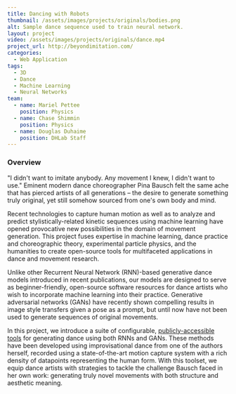 ```yaml
---
title: Dancing with Robots
thumbnail: /assets/images/projects/originals/bodies.png
alt: Sample dance sequence used to train neural network.
layout: project
video: /assets/images/projects/originals/dance.mp4
project_url: http://beyondimitation.com/
categories:
  - Web Application
tags:
  - 3D
  - Dance
  - Machine Learning
  - Neural Networks
team:
  - name: Mariel Pettee
    position: Physics
  - name: Chase Shimmin
    position: Physics
  - name: Douglas Duhaime
    position: DHLab Staff
---
```


### Overview

"I didn't want to imitate anybody. Any movement I knew, I didn't want to use." Eminent modern dance choreographer Pina Bausch felt the same ache that has pierced artists of all generations – the desire to generate something truly original, yet still somehow sourced from one's own body and mind.

Recent technologies to capture human motion as well as to analyze and predict stylistically-related kinetic sequences using machine learning have opened provocative new possibilities in the domain of movement generation. This project fuses expertise in machine learning, dance practice and choreographic theory, experimental particle physics, and the humanities to create open-source tools for multifaceted applications in dance and movement research.

Unlike other Recurrent Neural Network (RNN)-based generative dance models introduced in recent publications, our models are designed to serve as beginner-friendly, open-source software resources for dance artists who wish to incorporate machine learning into their practice. Generative adversarial networks (GANs) have recently shown compelling results in image style transfers given a pose as a prompt, but until now have not been used to generate sequences of original movements.

In this project, we introduce a suite of configurable, [publicly-accessible tools](https://github.com/YaleDHLab/dancing-with-robots) for generating dance using both RNNs and GANs. These methods have been developed using improvisational dance from one of the authors herself, recorded using a state-of-the-art motion capture system with a rich density of datapoints representing the human form. With this toolset, we equip dance artists with strategies to tackle the challenge Bausch faced in her own work: generating truly novel movements with both structure and aesthetic meaning.
